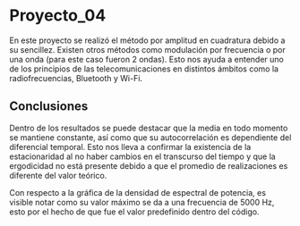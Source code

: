 # Proyecto_04
En este proyecto se realizó el método por amplitud en cuadratura debido a su sencillez. Existen otros métodos como modulación por frecuencia o por una onda (para este caso fueron 2 ondas). Esto nos ayuda a entender uno de los principios de las telecomunicaciones en distintos ámbitos  como la radiofrecuencias, Bluetooth y Wi-Fi.


## Conclusiones

Dentro de los resultados se puede destacar que la media en todo momento se mantiene constante, así como que su autocorrelación es dependiente del diferencial temporal. Esto nos lleva a confirmar la existencia de la estacionaridad al no haber cambios en el transcurso del tiempo y que la ergodicidad no está presente debido a que el promedio de realizaciones es diferente del valor teórico.

Con respecto a la gráfica de la densidad de espectral de potencia, es visible notar como su valor máximo se da a una frecuencia de 5000 Hz, esto por el hecho de que fue el valor predefinido dentro del código.
